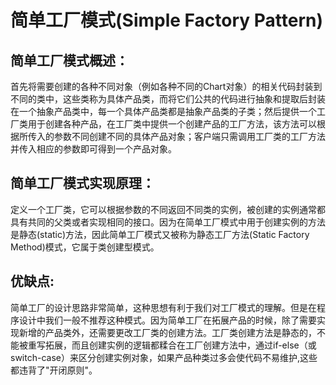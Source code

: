 # 简单工厂模式(Simple Factory Pattern)
## 简单工厂模式概述：
首先将需要创建的各种不同对象（例如各种不同的Chart对象）的相关代码封装到不同的类中，这些类称为具体产品类，而将它们公共的代码进行抽象和提取后封装在一个抽象产品类中，每一个具体产品类都是抽象产品类的子类；然后提供一个工厂类用于创建各种产品，在工厂类中提供一个创建产品的工厂方法，该方法可以根据所传入的参数不同创建不同的具体产品对象；客户端只需调用工厂类的工厂方法并传入相应的参数即可得到一个产品对象。
## 简单工厂模式实现原理：
定义一个工厂类，它可以根据参数的不同返回不同类的实例，被创建的实例通常都具有共同的父类或者实现相同的接口。因为在简单工厂模式中用于创建实例的方法是静态(static)方法，因此简单工厂模式又被称为静态工厂方法(Static Factory Method)模式，它属于类创建型模式。
## 优缺点:
简单工厂的设计思路非常简单，这种思想有利于我们对工厂模式的理解。但是在程序设计中我们一般不推荐这种模式。因为简单工厂在拓展产品的时候，除了需要实现新增的产品类外，还需要更改工厂类的创建方法。工厂类创建方法是静态的，不能被重写拓展，而且创建实例的逻辑都糅合在工厂创建方法中，通过if-else（或switch-case）来区分创建实例对象，如果产品种类过多会使代码不易维护,这些都违背了"开闭原则"。